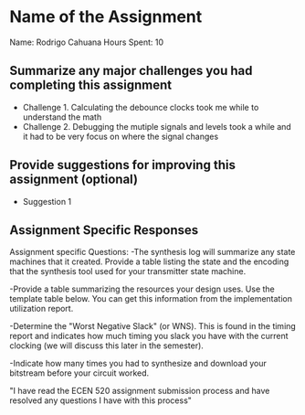 # Name of the Assignment

Name: Rodrigo Cahuana
Hours Spent: 10

## Summarize any major challenges you had completing this assignment
* Challenge 1. Calculating the debounce clocks took me while to understand the math
* Challenge 2. Debugging the mutiple signals and levels took a while and it had to be very focus on where the signal changes

## Provide suggestions for improving this assignment (optional)
  * Suggestion 1

## Assignment Specific Responses

Assignment specific Questions:
-The synthesis log will summarize any state machines that it created. Provide a table listing the state and the encoding that the synthesis tool used for your transmitter state machine.

-Provide a table summarizing the resources your design uses. Use the template table below. You can get this information from the implementation utilization report.

-Determine the "Worst Negative Slack" (or WNS). This is found in the timing report and indicates how much timing you slack you have with the current clocking (we will discuss this later in the semester).

-Indicate how many times you had to synthesize and download your bitstream before your circuit worked.

"I have read the ECEN 520 assignment submission process and have resolved any questions I have with this process"
